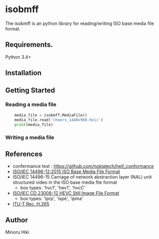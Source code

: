# isobmff
The isobmff is an python library for reading/writing ISO base media file format.

## Requirements.

Python 3.4+

## Installation

## Getting Started
### Reading a media file
```python
    media_file = isobmff.MediaFile()
    media_file.read('cheers_1440x960.heic')
    print(media_file)
```
### Writing a media file

## References
- confermance test : https://github.com/nokiatech/heif_conformance
- [ISO/IEC 14496-12:2015 ISO Base Media File Format](http://mpeg.chiariglione.org/standards/mpeg-4/iso-base-media-file-format/text-isoiec-14496-12-5th-edition)
- ISO/IEC 14496-15 Carriage of network abstraction layer (NAL) unit structured video in the ISO base media file format
    - box types: 'hvc1', 'hev1', 'hvcC'
- [ISO/IEC CD 23008-12 HEVC Still Image File Format](http://mpeg.chiariglione.org/standards/mpeg-h/image-file-format/text-isoiec-cd-23008-12-image-file-format)
    - box types: 'iprp', 'ispe', 'ipma'
- [ITU-T Rec. H.265](http://www.itu.int/rec/T-REC-H.265)

## Author
Minoru Hiki